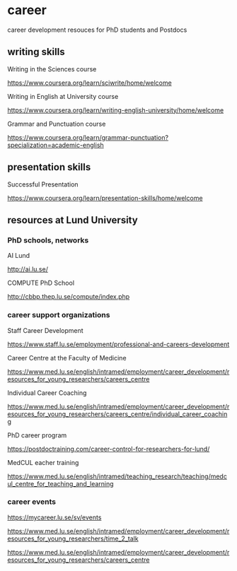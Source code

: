 # career
career development resouces for PhD students and Postdocs

## writing skills
Writing in the Sciences course

https://www.coursera.org/learn/sciwrite/home/welcome

Writing in English at University course

https://www.coursera.org/learn/writing-english-university/home/welcome

Grammar and Punctuation course

https://www.coursera.org/learn/grammar-punctuation?specialization=academic-english

## presentation skills

Successful Presentation

https://www.coursera.org/learn/presentation-skills/home/welcome

## resources at Lund University
### PhD schools, networks
AI Lund

http://ai.lu.se/

COMPUTE PhD School

http://cbbp.thep.lu.se/compute/index.php

### career support organizations
Staff Career Development

https://www.staff.lu.se/employment/professional-and-careers-development

Career Centre at the Faculty of Medicine

https://www.med.lu.se/english/intramed/employment/career_development/resources_for_young_researchers/careers_centre

Individual Career Coaching

https://www.med.lu.se/english/intramed/employment/career_development/resources_for_young_researchers/careers_centre/individual_career_coaching

PhD career program

https://postdoctraining.com/career-control-for-researchers-for-lund/

MedCUL eacher training

https://www.med.lu.se/english/intramed/teaching_research/teaching/medcul_centre_for_teaching_and_learning

### career events
https://mycareer.lu.se/sv/events

https://www.med.lu.se/english/intramed/employment/career_development/resources_for_young_researchers/time_2_talk

https://www.med.lu.se/english/intramed/employment/career_development/resources_for_young_researchers/careers_centre



